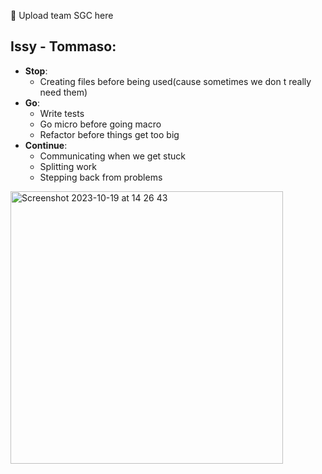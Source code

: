 🍋 Upload team SGC here
## Issy - Tommaso: 
  - **Stop**:
      - Creating files before being used(cause sometimes we don t really need them)
  - **Go**:
      - Write tests
      - Go micro before going macro
      - Refactor before things get too big
  - **Continue**:
      - Communicating when we get stuck
      - Splitting work
      - Stepping back from problems


<img width="436" alt="Screenshot 2023-10-19 at 14 26 43" src="https://github.com/fac28/SGC/assets/59057287/9037cb64-7ee1-467c-99d8-520b51128eb4">


